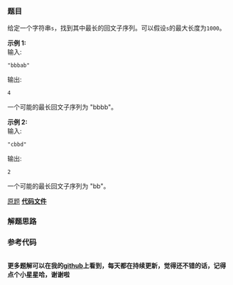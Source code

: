 ### 题目
给定一个字符串`s`，找到其中最长的回文子序列。可以假设`s`的最大长度为`1000`。

**示例 1:**  
输入:

    
    
    "bbbab"
    

输出:

    
    
    4
    

一个可能的最长回文子序列为 "bbbb"。

**示例 2:**  
输入:

    
    
    "cbbd"
    

输出:

    
    
    2
    

一个可能的最长回文子序列为 "bb"。

[原题](https://leetcode-cn.com/problems/longest-palindromic-subsequence/)    **[代码文件]()**


### 解题思路




### 参考代码

```go


```




**更多题解可以在我的[github](https://github.com/LZH139/leetcode_Go)上看到，每天都在持续更新，觉得还不错的话，记得点个小星星哈，谢谢啦**
